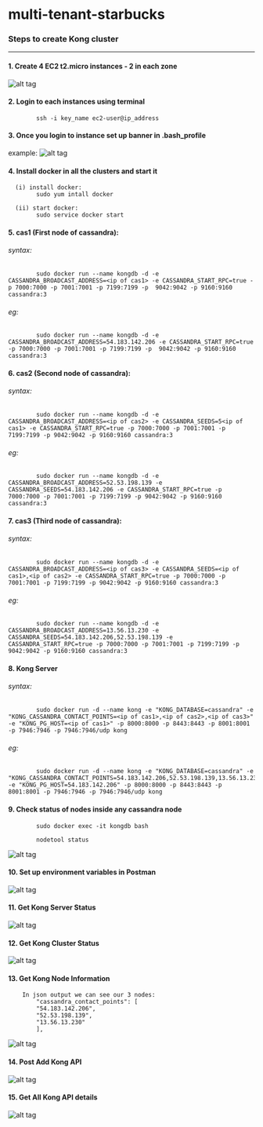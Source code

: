 # multi-tenant-starbucks

### Steps to create Kong cluster
***

#### 1. Create 4 EC2 t2.micro instances - 2 in each zone
    
![alt tag](https://github.com/azhadm/multi-tenant-starbucks/blob/master/Prachi.Kong/Step1proj.png)

#### 2. Login to each instances using terminal
            ssh -i key_name ec2-user@ip_address

#### 3. Once you login to instance set up banner in .bash_profile
example:
![alt tag](https://github.com/azhadm/multi-tenant-starbucks/blob/master/Prachi.Kong/proj:%20banner.png)


#### 4. Install docker in all the clusters and start it
      (i) install docker:
            sudo yum intall docker
      
      (ii) start docker:
            sudo service docker start  
      
#### 5. cas1 (First node of cassandra):

######      syntax:
            sudo docker run --name kongdb -d -e CASSANDRA_BROADCAST_ADDRESS=<ip of cas1> -e CASSANDRA_START_RPC=true -p 7000:7000 -p 7001:7001 -p 7199:7199 -p  9042:9042 -p 9160:9160 cassandra:3


######      eg: 
            sudo docker run --name kongdb -d -e CASSANDRA_BROADCAST_ADDRESS=54.183.142.206 -e CASSANDRA_START_RPC=true -p 7000:7000 -p 7001:7001 -p 7199:7199 -p  9042:9042 -p 9160:9160 cassandra:3

#### 6. cas2 (Second node of cassandra):

######      syntax:
            sudo docker run --name kongdb -d -e CASSANDRA_BROADCAST_ADDRESS=<ip of cas2> -e CASSANDRA_SEEDS=5<ip of cas1> -e CASSANDRA_START_RPC=true -p 7000:7000 -p 7001:7001 -p 7199:7199 -p 9042:9042 -p 9160:9160 cassandra:3


######      eg:
            sudo docker run --name kongdb -d -e CASSANDRA_BROADCAST_ADDRESS=52.53.198.139 -e CASSANDRA_SEEDS=54.183.142.206 -e CASSANDRA_START_RPC=true -p 7000:7000 -p 7001:7001 -p 7199:7199 -p 9042:9042 -p 9160:9160 cassandra:3

#### 7. cas3 (Third node of cassandra):

######      syntax:
            sudo docker run --name kongdb -d -e CASSANDRA_BROADCAST_ADDRESS=<ip of cas3> -e CASSANDRA_SEEDS=<ip of cas1>,<ip of cas2> -e CASSANDRA_START_RPC=true -p 7000:7000 -p 7001:7001 -p 7199:7199 -p 9042:9042 -p 9160:9160 cassandra:3


######      eg:
            sudo docker run --name kongdb -d -e CASSANDRA_BROADCAST_ADDRESS=13.56.13.230 -e CASSANDRA_SEEDS=54.183.142.206,52.53.198.139 -e CASSANDRA_START_RPC=true -p 7000:7000 -p 7001:7001 -p 7199:7199 -p 9042:9042 -p 9160:9160 cassandra:3

#### 8. Kong Server

######      syntax:
            sudo docker run -d --name kong -e "KONG_DATABASE=cassandra" -e "KONG_CASSANDRA_CONTACT_POINTS=<ip of cas1>,<ip of cas2>,<ip of cas3>" -e "KONG_PG_HOST=<ip of cas1>" -p 8000:8000 -p 8443:8443 -p 8001:8001 -p 7946:7946 -p 7946:7946/udp kong 


######      eg:
            sudo docker run -d --name kong -e "KONG_DATABASE=cassandra" -e "KONG_CASSANDRA_CONTACT_POINTS=54.183.142.206,52.53.198.139,13.56.13.230" -e "KONG_PG_HOST=54.183.142.206" -p 8000:8000 -p 8443:8443 -p 8001:8001 -p 7946:7946 -p 7946:7946/udp kong

#### 9. Check status of nodes inside any cassandra node
            sudo docker exec -it kongdb bash
            
            nodetool status
![alt tag](https://github.com/azhadm/multi-tenant-starbucks/blob/master/Prachi.Kong/proj:nodestatus.png)

#### 10. Set up environment variables in Postman

![alt tag](https://github.com/azhadm/multi-tenant-starbucks/blob/master/Prachi.Kong/proj:postman1.png)

#### 11. Get Kong Server Status

![alt tag](https://github.com/azhadm/multi-tenant-starbucks/blob/master/Prachi.Kong/proj:kongServerStatus.png)

#### 12. Get Kong Cluster Status

![alt tag](https://github.com/azhadm/multi-tenant-starbucks/blob/master/Prachi.Kong/proj:kongClusterStatus.png)

#### 13. Get Kong Node Information

        In json output we can see our 3 nodes:
            "cassandra_contact_points": [
            "54.183.142.206",
            "52.53.198.139",
            "13.56.13.230"
            ],

![alt tag](https://github.com/azhadm/multi-tenant-starbucks/blob/master/Prachi.Kong/proj:KongNodeInfo.png)

#### 14. Post Add Kong API

![alt tag](https://github.com/azhadm/multi-tenant-starbucks/blob/master/Prachi.Kong/proj:KongAddApi.png)

#### 15. Get All Kong API details

![alt tag](https://github.com/azhadm/multi-tenant-starbucks/blob/master/Prachi.Kong/proj:getallApi.png)
